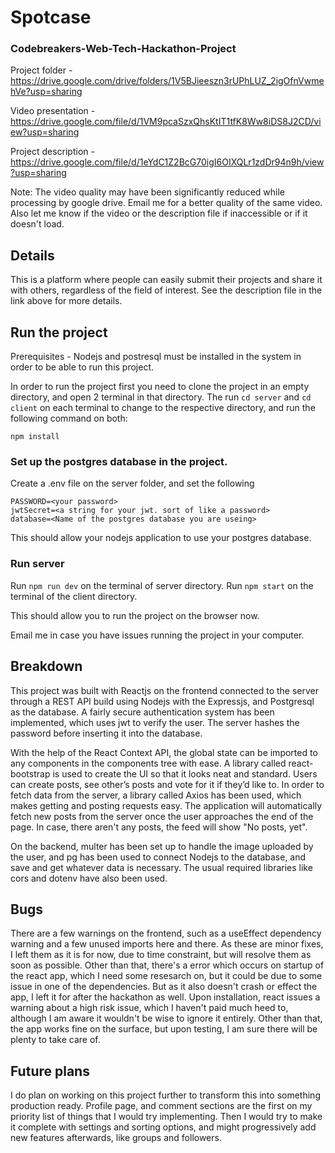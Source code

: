 # Spotcase

### Codebreakers-Web-Tech-Hackathon-Project



Project folder - https://drive.google.com/drive/folders/1V5BJieeszn3rUPhLUZ_2igOfnVwmehVe?usp=sharing

Video presentation - https://drive.google.com/file/d/1VM9pcaSzxQhsKtIT1tfK8Ww8iDS8J2CD/view?usp=sharing

Project description - https://drive.google.com/file/d/1eYdC1Z2BcG70igI6OIXQLr1zdDr94n9h/view?usp=sharing

Note: The video quality may have been significantly reduced while processing by google drive. Email me for a better quality of the same video. Also let me know if the video or the description file if inaccessible or if it doesn't load.

## Details
This is a platform where people can easily submit their projects and share it with others, regardless of the field of interest. See the description file in the link above for more details.



## Run the project 

Prerequisites - Nodejs and postresql must be installed in the system in order to be able to run this project.

In order to run the project first you need to clone the project in an empty directory, and open 2 terminal in that directory.
The run `cd server` and `cd client` on each terminal to change to the respective directory, and run the following command on both: 

```
npm install
```
### Set up the postgres database in the project.

Create a .env file on the server folder, and set the following

```
PASSWORD=<your password>
jwtSecret=<a string for your jwt. sort of like a password>
database=<Name of the postgres database you are useing>
```

This should allow your nodejs application to use your postgres database.

### Run server

Run `npm run dev` on the terminal of server directory.
Run `npm start` on the terminal of the client directory.

This should allow you to run the project on the browser now.

Email me in case you have issues running the project in your computer.


## Breakdown
This project was built with Reactjs on the frontend connected to the server through a REST API build using Nodejs with the Expressjs, and Postgresql as the database. A fairly secure authentication system has been implemented, which uses jwt to verify the user. The server hashes the password before inserting it into the database. 

With the help of the React Context API, the global state can be imported to any components in the components tree with ease. A library called react-bootstrap is used to create the UI so that it looks neat and standard. Users can create posts, see other’s posts and vote for it if they’d like to. In order to fetch data from the server, a library called Axios has been used, which makes getting and posting requests easy. The application will automatically fetch new posts from the server once the user approaches the end of the page. In case, there aren't any posts, the feed will show "No posts, yet".

On the backend, multer has been set up to handle the image uploaded by the user, and pg has been used to connect Nodejs to the database, and save and get whatever data is necessary. The usual required libraries like cors and dotenv have also been used.


## Bugs
There are a few warnings on the frontend, such as a useEffect dependency warning and a few unused imports here and there.
As these are minor fixes, I left them as it is for now, due to time constraint, but will resolve them as soon as possible.
Other than that, there's a error which occurs on startup of the react app, which I need some resesarch on, but it could be due to some issue in one of the dependencies. But as it also doesn't crash or effect the app, I left it for after the hackathon as well. Upon installation, react issues a warning about a high risk issue, which I haven't paid much heed to, although I am aware it wouldn't be wise to ignore it entirely. Other than that, the app works fine on the surface, but upon testing, I am sure there will be plenty to take care of. 

## Future plans
I do plan on working on this project further to transform this into something production ready. Profile page, and comment sections are the first on my priority list of things that I would try implementing. Then I would try to make it complete with settings and sorting options, and might progressively add new features afterwards, like groups and followers.



